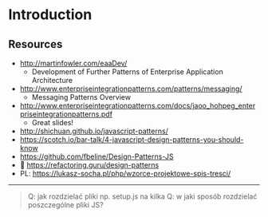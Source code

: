 # Introduction

## Resources

* <http://martinfowler.com/eaaDev/>
    + Development of Further Patterns of Enterprise Application Architecture
* <http://www.enterpriseintegrationpatterns.com/patterns/messaging/>
    + Messaging Patterns Overview
* <http://www.enterpriseintegrationpatterns.com/docs/jaoo_hohpeg_enterpriseintegrationpatterns.pdf>
    + Great slides!
* <http://shichuan.github.io/javascript-patterns/>
* <https://scotch.io/bar-talk/4-javascript-design-patterns-you-should-know>
* <https://github.com/fbeline/Design-Patterns-JS>
* 🚀 <https://refactoring.guru/design-patterns>
* PL: <https://lukasz-socha.pl/php/wzorce-projektowe-spis-tresci/>

---

> Q: jak rozdzielać pliki np. setup.js na kilka
> Q: w jaki sposób rozdzielać poszczególne pliki JS?
